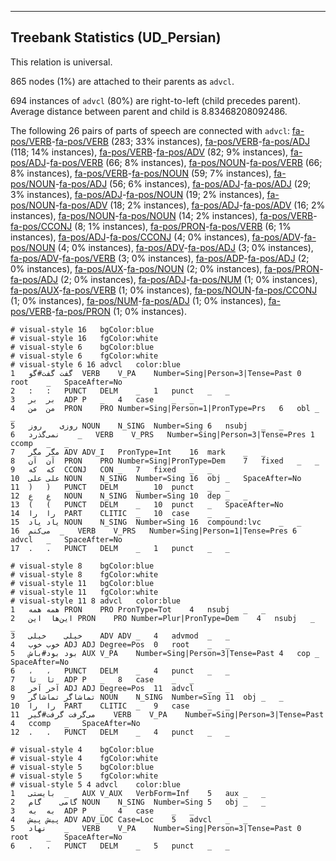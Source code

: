 

--------------------------------------------------------------------------------

## Treebank Statistics (UD_Persian)

This relation is universal.

865 nodes (1%) are attached to their parents as `advcl`.

694 instances of `advcl` (80%) are right-to-left (child precedes parent).
Average distance between parent and child is 8.83468208092486.

The following 26 pairs of parts of speech are connected with `advcl`: [fa-pos/VERB]()-[fa-pos/VERB]() (283; 33% instances), [fa-pos/VERB]()-[fa-pos/ADJ]() (118; 14% instances), [fa-pos/VERB]()-[fa-pos/ADV]() (82; 9% instances), [fa-pos/ADJ]()-[fa-pos/VERB]() (66; 8% instances), [fa-pos/NOUN]()-[fa-pos/VERB]() (66; 8% instances), [fa-pos/VERB]()-[fa-pos/NOUN]() (59; 7% instances), [fa-pos/NOUN]()-[fa-pos/ADJ]() (56; 6% instances), [fa-pos/ADJ]()-[fa-pos/ADJ]() (29; 3% instances), [fa-pos/ADJ]()-[fa-pos/NOUN]() (19; 2% instances), [fa-pos/NOUN]()-[fa-pos/ADV]() (18; 2% instances), [fa-pos/ADJ]()-[fa-pos/ADV]() (16; 2% instances), [fa-pos/NOUN]()-[fa-pos/NOUN]() (14; 2% instances), [fa-pos/VERB]()-[fa-pos/CCONJ]() (8; 1% instances), [fa-pos/PRON]()-[fa-pos/VERB]() (6; 1% instances), [fa-pos/ADJ]()-[fa-pos/CCONJ]() (4; 0% instances), [fa-pos/ADV]()-[fa-pos/NOUN]() (4; 0% instances), [fa-pos/ADV]()-[fa-pos/ADJ]() (3; 0% instances), [fa-pos/ADV]()-[fa-pos/VERB]() (3; 0% instances), [fa-pos/ADP]()-[fa-pos/ADJ]() (2; 0% instances), [fa-pos/AUX]()-[fa-pos/NOUN]() (2; 0% instances), [fa-pos/PRON]()-[fa-pos/ADJ]() (2; 0% instances), [fa-pos/ADJ]()-[fa-pos/NUM]() (1; 0% instances), [fa-pos/AUX]()-[fa-pos/VERB]() (1; 0% instances), [fa-pos/NOUN]()-[fa-pos/CCONJ]() (1; 0% instances), [fa-pos/NUM]()-[fa-pos/ADJ]() (1; 0% instances), [fa-pos/VERB]()-[fa-pos/PRON]() (1; 0% instances).


~~~ conllu
# visual-style 16	bgColor:blue
# visual-style 16	fgColor:white
# visual-style 6	bgColor:blue
# visual-style 6	fgColor:white
# visual-style 6 16 advcl	color:blue
1	گفت	گفت#گو	VERB	V_PA	Number=Sing|Person=3|Tense=Past	0	root	_	SpaceAfter=No
2	:	:	PUNCT	DELM	_	1	punct	_	_
3	بر	بر	ADP	P	_	4	case	_	_
4	من	من	PRON	PRO	Number=Sing|Person=1|PronType=Prs	6	obl	_	_
5	روزی	روز	NOUN	N_SING	Number=Sing	6	nsubj	_	_
6	نمی‌گذرد	_	VERB	V_PRS	Number=Sing|Person=3|Tense=Pres	1	ccomp	_	_
7	مگر	مگر	ADV	ADV_I	PronType=Int	16	mark	_	_
8	آن	آن	PRON	PRO	Number=Sing|PronType=Dem	7	fixed	_	_
9	که	که	CCONJ	CON	_	7	fixed	_	_
10	علی	علی	NOUN	N_SING	Number=Sing	16	obj	_	SpaceAfter=No
11	)	)	PUNCT	DELM	_	10	punct	_	_
12	ع	ع	NOUN	N_SING	Number=Sing	10	dep	_	_
13	(	(	PUNCT	DELM	_	10	punct	_	SpaceAfter=No
14	را	را	PART	CLITIC	_	10	case	_	_
15	یاد	یاد	NOUN	N_SING	Number=Sing	16	compound:lvc	_	_
16	می‌کنم	_	VERB	V_PRS	Number=Sing|Person=1|Tense=Pres	6	advcl	_	SpaceAfter=No
17	.	.	PUNCT	DELM	_	1	punct	_	_

~~~


~~~ conllu
# visual-style 8	bgColor:blue
# visual-style 8	fgColor:white
# visual-style 11	bgColor:blue
# visual-style 11	fgColor:white
# visual-style 11 8 advcl	color:blue
1	همه	همه	PRON	PRO	PronType=Tot	4	nsubj	_	_
2	این‌ها	این	PRON	PRO	Number=Plur|PronType=Dem	4	nsubj	_	_
3	خیلی	خیلی	ADV	ADV	_	4	advmod	_	_
4	خوب	خوب	ADJ	ADJ	Degree=Pos	0	root	_	_
5	بود	بود#باش	AUX	V_PA	Number=Sing|Person=3|Tense=Past	4	cop	_	SpaceAfter=No
6	،	،	PUNCT	DELM	_	4	punct	_	_
7	تا	تا	ADP	P	_	8	case	_	_
8	آخر	آخر	ADJ	ADJ	Degree=Pos	11	advcl	_	_
9	تماشاگر	تماشاگر	NOUN	N_SING	Number=Sing	11	obj	_	_
10	را	را	PART	CLITIC	_	9	case	_	_
11	می‌گرفت	گرفت#گیر	VERB	V_PA	Number=Sing|Person=3|Tense=Past	4	ccomp	_	SpaceAfter=No
12	.	.	PUNCT	DELM	_	4	punct	_	_

~~~


~~~ conllu
# visual-style 4	bgColor:blue
# visual-style 4	fgColor:white
# visual-style 5	bgColor:blue
# visual-style 5	fgColor:white
# visual-style 5 4 advcl	color:blue
1	بایستی	_	AUX	V_AUX	VerbForm=Inf	5	aux	_	_
2	گامی	گام	NOUN	N_SING	Number=Sing	5	obj	_	_
3	به	به	ADP	P	_	4	case	_	_
4	پیش	پیش	ADV	ADV_LOC	Case=Loc	5	advcl	_	_
5	نهاد	_	VERB	V_PA	Number=Sing|Person=3|Tense=Past	0	root	_	SpaceAfter=No
6	.	.	PUNCT	DELM	_	5	punct	_	_

~~~


